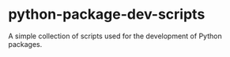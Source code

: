 # python-package-dev-scripts
A simple collection of scripts used for the development of Python packages.
